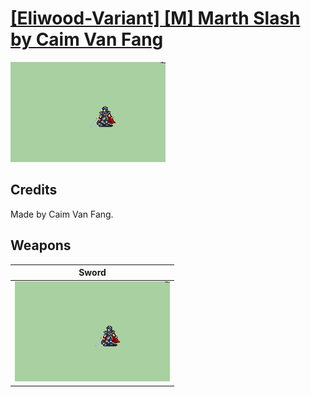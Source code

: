 # [\[Eliwood-Variant\] \[M\] Marth Slash by Caim Van Fang](./)

<img src="./1.%20Sword/Sword_000.png" alt="[Eliwood-Variant] [M] Marth Slash by Caim Van Fang standing" />

## Credits

Made by Caim Van Fang.

## Weapons


|Sword |
|  :---: |
| <img alt="Sword animation" src="./1.%20Sword/Sword.gif" /> |
